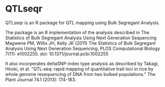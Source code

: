 # QTLseqr

QTLseqr is an R package for QTL mapping using Bulk Segregant Analysis.

The package is an R implementation of the analysis described in
The Statistics of Bulk Segregant Analysis Using Next Generation Sequencing 
Magwene PM, Willis JH, Kelly JK (2011) The Statistics of Bulk Segregant Analysis Using Next Generation Sequencing. PLOS Computational Biology 7(11): e1002255. doi: 10.1371/journal.pcbi.1002255

It also incorperates deltaSNP-index type analysis as described by Takagi, Hiroki, et al. "QTL‐seq: rapid mapping of quantitative trait loci in rice by whole genome resequencing of DNA from two bulked populations." The Plant Journal 74.1 (2013): 174-183.